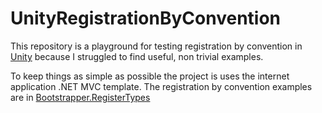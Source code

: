 UnityRegistrationByConvention
=============================

This repository is a playground for testing registration by convention in [Unity](https://unity.codeplex.com/) because I struggled to find useful, non trivial examples.

To keep things as simple as possible the project is uses the internet application .NET MVC template. The registration by convention examples are in [Bootstrapper.RegisterTypes](https://github.com/philjhale/UnityRegistrationByConvention/blob/master/UnityRegistrationByConvention/Bootstrapper.cs#L29)
